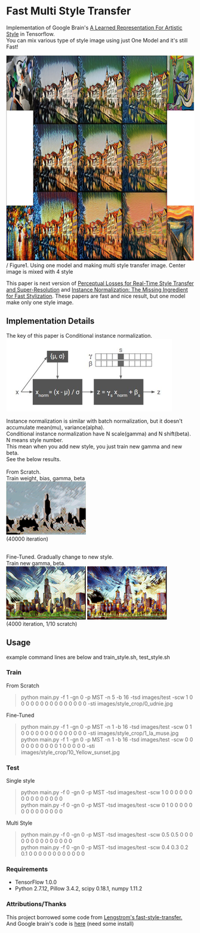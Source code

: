 # Fast Multi Style Transfer
Implementation of Google Brain's [A Learned Representation For Artistic Style](https://arxiv.org/pdf/1610.07629v2.pdf) in Tensorflow. \
You can mix various type of style image using just One Model and it's still Fast!

<img src="result/result.jpg" width="1000" height="550" /> /
Figure1. Using one model and making multi style transfer image. Center image is mixed with 4 style

This paper is next version of [Perceptual Losses for Real-Time Style Transfer and Super-Resolution](https://arxiv.org/abs/1603.08155)
and [Instance Normalization: The Missing Ingredient for Fast Stylization](https://arxiv.org/abs/1607.08022).
These papers are fast and nice result, but one model make only one style image.


## Implementation Details
The key of this paper is Conditional instance normalization. \
![conditional_instance_norm](result/conditional_instance_norm.jpg)

Instance normalization is similar with batch normalization,
but it doesn't accumulate mean(mu), variance(alpha). \
Conditional instance normalization have N scale(gamma) and N shift(beta). N means style number. \
This mean when you add new style, you just train new gamma and new beta. \
See the below results. \
\
From Scratch. \
Train weight, bias, gamma, beta \
![style01_01](result/style01_01.gif) \
(40000 iteration)

\
Fine-Tuned. Gradually change to new style.\
Train new gamma, beta. \
![style02_01](result/style02_01.gif)
![style03_01](result/style03_01.gif) \
(4000 iteration, 1/10 scratch)


## Usage
example command lines are below and train_style.sh, test_style.sh
### Train

From Scratch
> python main.py -f 1 -gn 0 -p MST -n 5 -b 16 -tsd images/test -scw 1 0 0 0 0 0 0 0 0 0 0 0 0 0 0 0 -sti images/style_crop/0_udnie.jpg


Fine-Tuned
> python main.py -f 1 -gn 0 -p MST -n 1 -b 16 -tsd images/test -scw 0 1 0 0 0 0 0 0 0 0 0 0 0 0 0 0 -sti images/style_crop/1_la_muse.jpg \
> python main.py -f 1 -gn 0 -p MST -n 1 -b 16 -tsd images/test -scw 0 0 0 0 0 0 0 0 0 0 1 0 0 0 0 0 -sti images/style_crop/10_Yellow_sunset.jpg


### Test
Single style
> python main.py -f 0 -gn 0 -p MST -tsd images/test -scw 1 0 0 0 0 0 0 0 0 0 0 0 0 0 0 0 \
> python main.py -f 0 -gn 0 -p MST -tsd images/test -scw 0 1 0 0 0 0 0 0 0 0 0 0 0 0 0 0

Multi Style
> python main.py -f 0 -gn 0 -p MST -tsd images/test -scw 0.5 0.5 0 0 0 0 0 0 0 0 0 0 0 0 0 0 \
> python main.py -f 0 -gn 0 -p MST -tsd images/test -scw 0.4 0.3 0.2 0.1 0 0 0 0 0 0 0 0 0 0 0 0



### Requirements
- TensorFlow 1.0.0
- Python 2.7.12, Pillow 3.4.2, scipy 0.18.1, numpy 1.11.2

### Attributions/Thanks
This project borrowed some code from [Lengstrom's fast-style-transfer.](https://github.com/lengstrom/fast-style-transfer) \
And Google brain's code is [here](https://github.com/tensorflow/magenta) (need some install)
